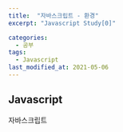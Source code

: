 ```yaml
---
title:  "자바스크립트 - 환경"
excerpt: "Javascript Study[0]"

categories:
  - 공부
tags:
  - Javascript
last_modified_at: 2021-05-06
---
```


## Javascript
자바스크립트